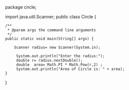 package circle;

import java.util.Scanner;
public class Circle {

    /**
     * @param args the command line arguments
     */
    public static void main(String[] args) {
        
        Scanner radius= new Scanner(System.in);
        
         System.out.println("Enter the radius:");
         double r= radius.nextDouble();
         double  area= Math.PI * Math.Pow(r,2) ;
         System.out.println("Area of Circle is: " + area);      
    }
    
}
